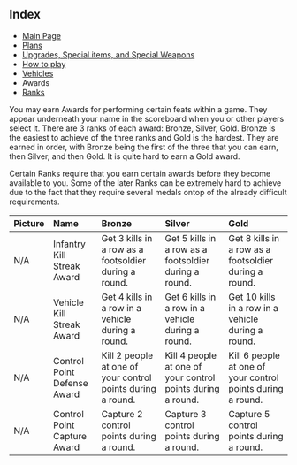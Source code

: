 ## Index ##
  * [Main Page](http://code.google.com/p/gfplus/)
  * [Plans](plans.md)
  * [Upgrades, Special items, and Special Weapons](Specials.md)
  * [How to play](Gameplay.md)
  * [Vehicles](Vehicles.md)
  * Awards
  * [Ranks](Ranks.md)

You may earn Awards for performing certain feats within a game. They appear underneath your name in the scoreboard when you or other players select it. There are 3 ranks of each award: Bronze, Silver, Gold. Bronze is the easiest to achieve of the three ranks and Gold is the hardest. They are earned in order, with Bronze being the first of the three that you can earn, then Silver, and then Gold. It is quite hard to earn a Gold award.

Certain Ranks require that you earn certain awards before they become available to you. Some of the later Ranks can be extremely hard to achieve due to the fact that they require several medals ontop of the already difficult requirements.


|**Picture**|**Name**|**Bronze**|**Silver**|**Gold**|
|:----------|:-------|:---------|:---------|:-------|
|N/A        |Infantry Kill Streak Award|Get 3 kills in a row as a footsoldier during a round.|Get 5 kills in a row as a footsoldier during a round.|Get 8 kills in a row as a footsoldier during a round.|
|N/A        |Vehicle Kill Streak Award|Get 4 kills in a row in a vehicle during a round.|Get 6 kills in a row in a vehicle during a round.|Get 10 kills in a row in a vehicle during a round.|
|N/A        |Control Point Defense Award|Kill 2 people at one of your control points during a round.|Kill 4 people at one of your control points during a round.|Kill 6 people at one of your control points during a round.|
|N/A        |Control Point Capture Award|Capture 2 control points during a round.|Capture 3 control points during a round.|Capture 5 control points during a round.|